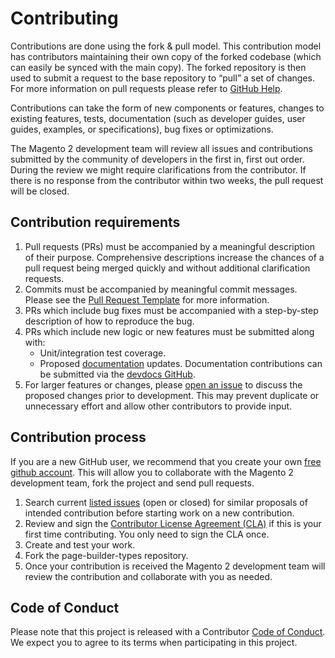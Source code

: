 # Contributing

Contributions are done using the fork & pull model.
This contribution model has contributors maintaining their own copy of the forked codebase (which can easily be synced with the main copy). The forked repository is then used to submit a request to the base repository to “pull” a set of changes. For more information on pull requests please refer to [GitHub Help](https://help.github.com/articles/about-pull-requests/).

Contributions can take the form of new components or features, changes to existing features, tests, documentation (such as developer guides, user guides, examples, or specifications), bug fixes or optimizations.

The Magento 2 development team will review all issues and contributions submitted by the community of developers in the first in, first out order. During the review we might require clarifications from the contributor. If there is no response from the contributor within two weeks, the pull request will be closed.


## Contribution requirements

1. Pull requests (PRs) must be accompanied by a meaningful description of their purpose. Comprehensive descriptions increase the chances of a pull request being merged quickly and without additional clarification requests.
2. Commits must be accompanied by meaningful commit messages. Please see the [Pull Request Template](PULL_REQUEST_TEMPLATE.md) for more information.
3. PRs which include bug fixes must be accompanied with a step-by-step description of how to reproduce the bug.
4. PRs which include new logic or new features must be submitted along with:
    * Unit/integration test coverage.
    * Proposed [documentation](https://devdocs.magento.com) updates. Documentation contributions can be submitted via the [devdocs GitHub](https://github.com/magento/devdocs).
5. For larger features or changes, please [open an issue](https://github.com/magento/page-builder-types/issues) to discuss the proposed changes prior to development. This may prevent duplicate or unnecessary effort and allow other contributors to provide input.

## Contribution process

If you are a new GitHub user, we recommend that you create your own [free github account](https://github.com/signup/free). This will allow you to collaborate with the Magento 2 development team, fork the project and send pull requests.

1. Search current [listed issues](https://github.com/magento/page-builder-types/issues) (open or closed) for similar proposals of intended contribution before starting work on a new contribution.
2. Review and sign the [Contributor License Agreement (CLA)](https://opensource.adobe.com/cla.html) if this is your first time contributing. You only need to sign the CLA once.
3. Create and test your work.
4. Fork the page-builder-types repository.
5. Once your contribution is received the Magento 2 development team will review the contribution and collaborate with you as needed.

## Code of Conduct

Please note that this project is released with a Contributor [Code of Conduct](CODE_OF_CONDUCT.md). We expect you to agree to its terms when participating in this project.